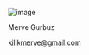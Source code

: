 ![image](https://user-images.githubusercontent.com/58397606/72956200-69d7dd80-3d64-11ea-967d-0073be2ed726.png)

Merve Gurbuz

kilikmerve@gmail.com
